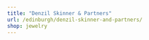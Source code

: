 ```yaml
---
title: "Denzil Skinner & Partners"
url: /edinburgh/denzil-skinner-and-partners/
shop: jewelry
---
```

